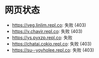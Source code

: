 # 网页状态
- https://veg.linlim.repl.co: 失败 (403)
- https://v.chavir.repl.co: 失败 (403)
- https://ys.pyxzp.repl.co: 失败
- https://chatai.cokio.repl.co: 失败 (403)
- https://su--yoyholee.repl.co: 失败 (403)
